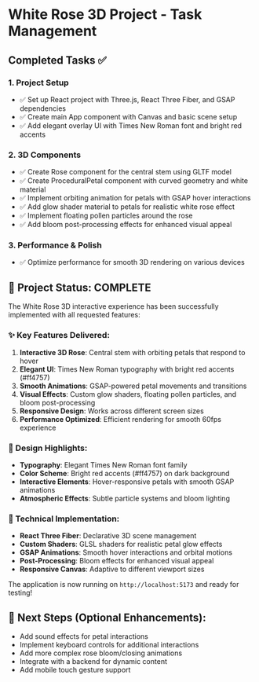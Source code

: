 # White Rose 3D Project - Task Management

## Completed Tasks ✅

### 1. Project Setup
- ✅ Set up React project with Three.js, React Three Fiber, and GSAP dependencies
- ✅ Create main App component with Canvas and basic scene setup
- ✅ Add elegant overlay UI with Times New Roman font and bright red accents

### 2. 3D Components
- ✅ Create Rose component for the central stem using GLTF model
- ✅ Create ProceduralPetal component with curved geometry and white material
- ✅ Implement orbiting animation for petals with GSAP hover interactions
- ✅ Add glow shader material to petals for realistic white rose effect
- ✅ Implement floating pollen particles around the rose
- ✅ Add bloom post-processing effects for enhanced visual appeal

### 3. Performance & Polish
- ✅ Optimize performance for smooth 3D rendering on various devices

## 🚀 Project Status: COMPLETE

The White Rose 3D interactive experience has been successfully implemented with all requested features:

### ✨ Key Features Delivered:
1. **Interactive 3D Rose**: Central stem with orbiting petals that respond to hover
2. **Elegant UI**: Times New Roman typography with bright red accents (#ff4757)
3. **Smooth Animations**: GSAP-powered petal movements and transitions
4. **Visual Effects**: Custom glow shaders, floating pollen particles, and bloom post-processing
5. **Responsive Design**: Works across different screen sizes
6. **Performance Optimized**: Efficient rendering for smooth 60fps experience

### 🎨 Design Highlights:
- **Typography**: Elegant Times New Roman font family
- **Color Scheme**: Bright red accents (#ff4757) on dark background
- **Interactive Elements**: Hover-responsive petals with smooth GSAP animations
- **Atmospheric Effects**: Subtle particle systems and bloom lighting

### 🔧 Technical Implementation:
- **React Three Fiber**: Declarative 3D scene management
- **Custom Shaders**: GLSL shaders for realistic petal glow effects
- **GSAP Animations**: Smooth hover interactions and orbital motions
- **Post-Processing**: Bloom effects for enhanced visual appeal
- **Responsive Canvas**: Adaptive to different viewport sizes

The application is now running on `http://localhost:5173` and ready for testing!

## 📝 Next Steps (Optional Enhancements):
- Add sound effects for petal interactions
- Implement keyboard controls for additional interactions
- Add more complex rose bloom/closing animations
- Integrate with a backend for dynamic content
- Add mobile touch gesture support
